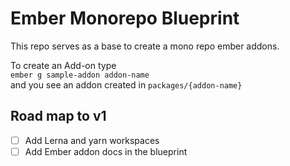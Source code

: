 # Ember Monorepo Blueprint

This repo serves as a base to create a mono repo ember addons.

To create an Add-on type  
``` ember g sample-addon addon-name ```  
and you see an addon created in `packages/{addon-name}`

## Road map to v1
- [ ] Add Lerna and yarn workspaces
- [ ] Add Ember addon docs in the blueprint